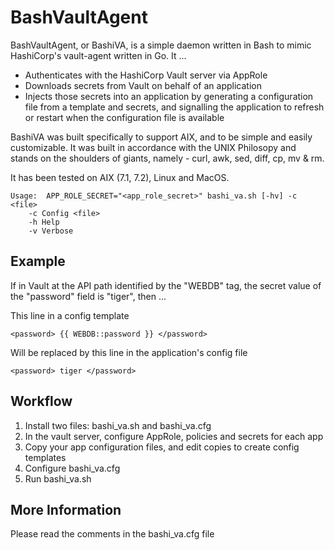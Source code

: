 # BashVaultAgent

BashVaultAgent, or BashiVA, is a simple daemon written in Bash
to mimic HashiCorp's vault-agent written in Go.
It ...
  - Authenticates with the HashiCorp Vault server via AppRole
  - Downloads secrets from Vault on behalf of an application
  - Injects those secrets into an application by generating
    a configuration file from a template and secrets, and signalling the 
    application to refresh or restart when the configuration file is available

BashiVA was built specifically to support AIX, and to be simple
and easily customizable. It was built in accordance with the UNIX Philosopy and
stands on the shoulders of giants, namely - curl, awk, sed, diff, cp, mv & rm.
  
It has been tested on AIX (7.1, 7.2), Linux and MacOS.

```
Usage:  APP_ROLE_SECRET="<app_role_secret>" bashi_va.sh [-hv] -c <file>
    -c Config <file>
    -h Help
    -v Verbose
```

## Example

  If in Vault at the API path identified by the "WEBDB" tag,
  the secret value of the "password" field is "tiger", then ...

  This line in a config template

    <password> {{ WEBDB::password }} </password>

  Will be replaced by this line in the application's config file

    <password> tiger </password>

## Workflow

1. Install two files: bashi_va.sh and bashi_va.cfg
2. In the vault server, configure AppRole, policies and secrets for each app
2. Copy your app configuration files, and edit copies to create config templates
3. Configure bashi_va.cfg
4. Run bashi_va.sh

## More Information

Please read the comments in the bashi_va.cfg file
